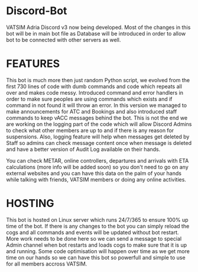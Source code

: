# Discord-Bot

VATSIM Adria Discord v3 now being developed. Most of the changes in this bot will be in main bot file as Database will be introduced in order to allow bot to be connected with other servers as well.

# FEATURES
This bot is much more then just random Python script, we evolved from the first 730 lines of code with dumb commands and code which repeats all over and makes code messy.
Introduced command and error handlers in order to make sure peoples are using commands which exists and if command in not found it will throw an error. In this version we 
managed to make announcements for ATC and Bookings and also introduced staff commands to keep vACC messages behind the bot. This is not the end we are working on the logging part of the 
code which will allow Discord Admins to check what other members are up to and if there is any reason for suspensions. Also, logging feature will help when messages get deleted by
Staff so admins can check message content once when message is deleted and have a better version of Audit Log available on their hands.

You can check METAR, online controllers, departures and arrivals with ETA calculations (more info will be added soon) so you don't need to go on any external websites and you can 
have this data on the palm of your hands while talking with friends, VATSIM members or doing any online activities. 


# HOSTING
This bot is hosted on Linux server which runs 24/7/365 to ensure 100% up time of the bot. If there is any changes to the bot you can simply reload the cogs and all commands and events
will be updated without bot restart. More work needs to be done here so we can send a message to special Admin channel when bot restarts and loads cogs to make sure that it is up and 
running. Some code optimisation will happen over time as we get more time on our hands so we can have this bot so powerfull and simple to use for all members accross VATSIM.

